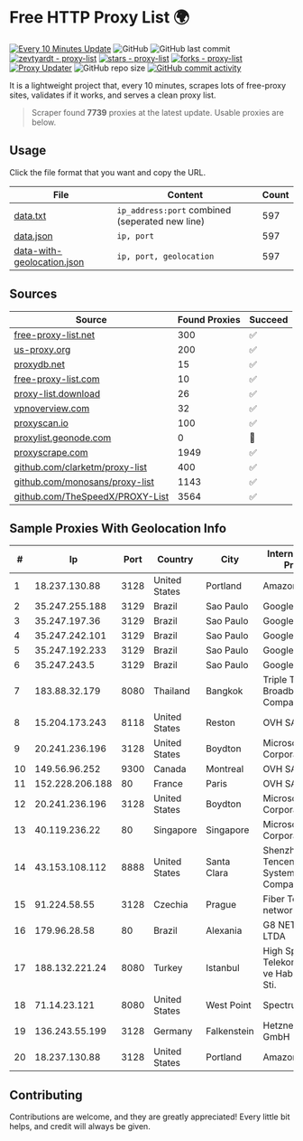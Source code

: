 
# Free HTTP Proxy List 🌍

[![Every 10 Minutes Update](https://github.com/mertguvencli/http-proxy-list/actions/workflows/main.yml/badge.svg?branch=main)](https://github.com/mertguvencli/http-proxy-list/actions/workflows/main.yml)
![GitHub](https://img.shields.io/github/license/mertguvencli/http-proxy-list)
![GitHub last commit](https://img.shields.io/github/last-commit/mertguvencli/http-proxy-list)
[![zevtyardt - proxy-list](https://img.shields.io/static/v1?label=zevtyardt&message=proxy-list&color=blue&logo=github)](https://github.com/zevtyardt/proxy-list "Go to GitHub repo")
[![stars - proxy-list](https://img.shields.io/github/stars/zevtyardt/proxy-list?style=social)](https://github.com/zevtyardt/proxy-list)
[![forks - proxy-list](https://img.shields.io/github/forks/zevtyardt/proxy-list?style=social)](https://github.com/zevtyardt/proxy-list)
[![Proxy Updater](https://github.com/zevtyardt/proxy-list/workflows/Proxy%20Updater/badge.svg)](https://github.com/zevtyardt/proxy-list/actions?query=workflow:"Proxy+Updater")
![GitHub repo size](https://img.shields.io/github/repo-size/zevtyardt/proxy-list)
[![GitHub commit activity](https://img.shields.io/github/commit-activity/m/zevtyardt/proxy-list?logo=commits)](https://github.com/zevtyardt/proxy-list/commits/main)

It is a lightweight project that, every 10 minutes, scrapes lots of free-proxy sites, validates if it works, and serves a clean proxy list.

> Scraper found **7739** proxies at the latest update. Usable proxies are below.

## Usage

Click the file format that you want and copy the URL.

|File|Content|Count|
|----|-------|-----|
|[data.txt](https://raw.githubusercontent.com/mertguvencli/http-proxy-list/main/proxy-list/data.txt)|`ip_address:port` combined (seperated new line)|597|
|[data.json](https://raw.githubusercontent.com/mertguvencli/http-proxy-list/main/proxy-list/data.json)|`ip, port`|597|
|[data-with-geolocation.json](https://raw.githubusercontent.com/mertguvencli/http-proxy-list/main/proxy-list/data-with-geolocation.json)|`ip, port, geolocation`|597|

## Sources

|Source|Found Proxies|Succeed|
|------|-------------|-------|
|[free-proxy-list.net](https://free-proxy-list.net)|300|✅|
|[us-proxy.org](https://www.us-proxy.org)|200|✅|
|[proxydb.net](http://proxydb.net)|15|✅|
|[free-proxy-list.com](https://free-proxy-list.com/?page=&port=&type%5B%5D=http&type%5B%5D=https&up_time=0&search=Search)|10|✅|
|[proxy-list.download](https://www.proxy-list.download/HTTP)|26|✅|
|[vpnoverview.com](https://vpnoverview.com/privacy/anonymous-browsing/free-proxy-servers)|32|✅|
|[proxyscan.io](https://www.proxyscan.io)|100|✅|
|[proxylist.geonode.com](https://proxylist.geonode.com/api/proxy-list?limit=300&page=1&sort_by=lastChecked&sort_type=desc&protocols=http,https)|0|🚫|
|[proxyscrape.com](https://api.proxyscrape.com/v2/?request=displayproxies&protocol=http&timeout=10000&country=all&ssl=all&anonymity=all)|1949|✅|
|[github.com/clarketm/proxy-list](https://raw.githubusercontent.com/clarketm/proxy-list/master/proxy-list-raw.txt)|400|✅|
|[github.com/monosans/proxy-list](https://raw.githubusercontent.com/monosans/proxy-list/main/proxies/http.txt)|1143|✅|
|[github.com/TheSpeedX/PROXY-List](https://raw.githubusercontent.com/TheSpeedX/PROXY-List/master/http.txt)|3564|✅|


## Sample Proxies With Geolocation Info

|#|Ip|Port|Country|City|Internet Service Provider|
|-|--|----|-------|----|-------------------------|
|1|18.237.130.88|3128|United States|Portland|Amazon.com, Inc.|
|2|35.247.255.188|3129|Brazil|Sao Paulo|Google LLC|
|3|35.247.197.36|3129|Brazil|Sao Paulo|Google LLC|
|4|35.247.242.101|3129|Brazil|Sao Paulo|Google LLC|
|5|35.247.192.233|3129|Brazil|Sao Paulo|Google LLC|
|6|35.247.243.5|3129|Brazil|Sao Paulo|Google LLC|
|7|183.88.32.179|8080|Thailand|Bangkok|Triple T Broadband Public Company Limited|
|8|15.204.173.243|8118|United States|Reston|OVH SAS|
|9|20.241.236.196|3128|United States|Boydton|Microsoft Corporation|
|10|149.56.96.252|9300|Canada|Montreal|OVH SAS|
|11|152.228.206.188|80|France|Paris|OVH SAS|
|12|20.241.236.196|3128|United States|Boydton|Microsoft Corporation|
|13|40.119.236.22|80|Singapore|Singapore|Microsoft Corporation|
|14|43.153.108.112|8888|United States|Santa Clara|Shenzhen Tencent Computer Systems Company Limited|
|15|91.224.58.55|3128|Czechia|Prague|Fiber Telecom network|
|16|179.96.28.58|80|Brazil|Alexania|G8 NETWORKS LTDA|
|17|188.132.221.24|8080|Turkey|Istanbul|High Speed Telekomunikasyon ve Hab. Hiz. Ltd. Sti.|
|18|71.14.23.121|8080|United States|West Point|Spectrum|
|19|136.243.55.199|3128|Germany|Falkenstein|Hetzner Online GmbH|
|20|18.237.130.88|3128|United States|Portland|Amazon.com, Inc.|



## Contributing

Contributions are welcome, and they are greatly appreciated! Every
little bit helps, and credit will always be given.

